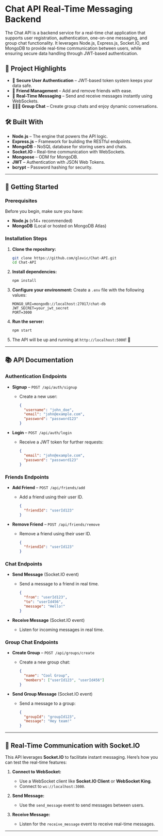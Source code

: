 # Chat API Real-Time Messaging Backend 

The Chat API is a backend service for a real-time chat application that supports user registration, authentication, one-on-one messaging, and group chat functionality. It leverages Node.js, Express.js, Socket.IO, and MongoDB to provide real-time communication between users, while ensuring secure data handling through JWT-based authentication.


## 🎯 Project Highlights

- 🔐 **Secure User Authentication** – JWT-based token system keeps your data safe.
- 👥 **Friend Management** – Add and remove friends with ease.
- 💬 **Real-Time Messaging** – Send and receive messages instantly using WebSockets.
- 🧑‍🤝‍🧑 **Group Chat** – Create group chats and enjoy dynamic conversations.

## 🛠️ Built With

- **Node.js** – The engine that powers the API logic.
- **Express.js** – Framework for building the RESTful endpoints.
- **MongoDB** – NoSQL database for storing users and chats.
- **Socket.IO** – Real-time communication with WebSockets.
- **Mongoose** – ODM for MongoDB.
- **JWT** – Authentication with JSON Web Tokens.
- **bcrypt** – Password hashing for security.

---

## 🚀 Getting Started

### Prerequisites

Before you begin, make sure you have:

- **Node.js** (v14+ recommended)
- **MongoDB** (Local or hosted on MongoDB Atlas)

### Installation Steps

1. **Clone the repository:**
    ```bash
    git clone https://github.com/glovic/Chat-API.git
    cd Chat-API
    ```

2. **Install dependencies:**
    ```bash
    npm install
    ```

3. **Configure your environment:**
    Create a `.env` file with the following values:
    ```
    MONGO_URI=mongodb://localhost:27017/chat-db
    JWT_SECRET=your_jwt_secret
    PORT=3000
    ```

4. **Run the server:**
    ```bash
    npm start
    ```

5. The API will be up and running at `http://localhost:5000`! 🎉

---

## 📚 API Documentation

### Authentication Endpoints

- **Signup** – `POST /api/auth/signup`
    - Create a new user:
      ```json
      {
        "username": "john_doe",
        "email": "john@example.com",
        "password": "password123"
      }
      ```

- **Login** – `POST /api/auth/login`
    - Receive a JWT token for further requests:
      ```json
      {
        "email": "john@example.com",
        "password": "password123"
      }
      ```

### Friends Endpoints

- **Add Friend** – `POST /api/friends/add`
    - Add a friend using their user ID.
      ```json
      {
        "friendId": "userId123"
      }
      ```

- **Remove Friend** – `POST /api/friends/remove`
    - Remove a friend using their user ID.
      ```json
      {
        "friendId": "userId123"
      }
      ```

### Chat Endpoints

- **Send Message** (Socket.IO event)
    - Send a message to a friend in real time.
      ```json
      {
        "from": "userId123",
        "to": "userId456",
        "message": "Hello!"
      }
      ```

- **Receive Message** (Socket.IO event)
    - Listen for incoming messages in real time.


### Group Chat Endpoints

- **Create Group** – `POST /api/groups/create`
    - Create a new group chat:
      ```json
      {
        "name": "Cool Group",
        "members": ["userId123", "userId456"]
      }
      ```

- **Send Group Message** (Socket.IO event)
    - Send a message to a group:
      ```json
      {
        "groupId": "groupId123",
        "message": "Hey team!"
      }
      ```

---

## 🔄 Real-Time Communication with Socket.IO

This API leverages **Socket.IO** to facilitate instant messaging. Here’s how you can test the real-time features:

1. **Connect to WebSocket:**
    - Use a WebSocket client like **Socket.IO Client** or **WebSocket King**.
    - Connect to `ws://localhost:3000`.

2. **Send Message:**
    - Use the `send_message` event to send messages between users.

3. **Receive Message:**
    - Listen for the `receive_message` event to receive real-time messages.

---
